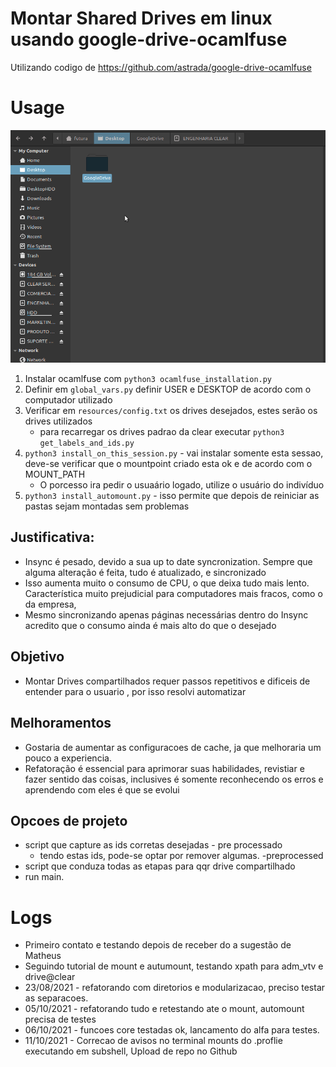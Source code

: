 # Montar Shared Drives em linux usando google-drive-ocamlfuse

Utilizando codigo de https://github.com/astrada/google-drive-ocamlfuse

# Usage
![Final mounted drives](./OcamlFuse.gif)
1. Instalar ocamlfuse com `python3 ocamlfuse_installation.py`
1. Definir em `global_vars.py` definir USER e DESKTOP de acordo com o computador utilizado
2. Verificar em `resources/config.txt` os drives desejados, estes serão os drives utilizados
	- para recarregar os drives padrao da clear executar `python3 get_labels_and_ids.py`
2. `python3 install_on_this_session.py` - vai instalar somente esta sessao, deve-se verificar que o mountpoint criado esta ok e de acordo com o MOUNT_PATH
	- O porcesso ira pedir o usuaário logado, utilize o usuário do indivíduo
3.  `python3 install_automount.py` - isso permite que depois de reiniciar as pastas sejam montadas sem problemas

## Justificativa:
- Insync é pesado, devido a sua up to date syncronization. Sempre que alguma alteração é feita, tudo é atualizado, e sincronizado
- Isso aumenta muito o consumo de CPU, o que deixa tudo mais lento. Característica muito prejudicial para computadores mais fracos, como o da empresa, 
- Mesmo sincronizando apenas páginas necessárias dentro do Insync acredito que o consumo ainda é mais alto do que o desejado

## Objetivo
- Montar Drives compartilhados requer passos repetitivos e dificeis de entender para o usuario , por isso resolvi automatizar

## Melhoramentos
- Gostaria de aumentar as configuracoes de cache, ja que melhoraria um pouco a experiencia.
- Refatoração é essencial para aprimorar suas habilidades, revistiar e fazer sentido das coisas, inclusives é somente reconhecendo os erros e aprendendo com eles é que se evolui

## Opcoes de projeto
- script que capture as ids corretas desejadas - pre processado
	- tendo estas ids, pode-se optar por remover algumas. -preprocessed
- script que conduza todas as etapas para qqr drive compartilhado
- run main.


# Logs
- Primeiro contato e testando depois de receber do a sugestão de Matheus
- Seguindo tutorial de mount e autumount, testando xpath para adm_vtv e drive@clear
- 23/08/2021 - refatorando com diretorios e modularizacao, preciso testar as separacoes.
- 05/10/2021 - refatorando tudo e retestando ate o mount, automount precisa de testes
- 06/10/2021 - funcoes core testadas ok, lancamento do alfa para testes.
- 11/10/2021 - Correcao de avisos no terminal mounts do .proflie executando em subshell, Upload de repo no Github
